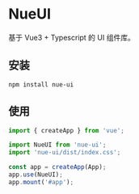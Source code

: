 # NueUI

基于 Vue3 + Typescript 的 UI 组件库。

## 安装

```shell
npm install nue-ui
```

## 使用

```js
import { createApp } from 'vue';

import NueUI from 'nue-ui';
import 'nue-ui/dist/index.css';

const app = createApp(App);
app.use(NueUI);
app.mount('#app');
```
